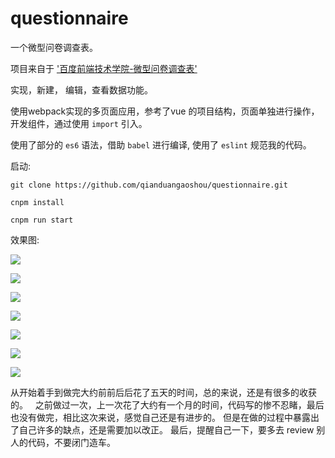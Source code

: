 # questionnaire

一个微型问卷调查表。

项目来自于   ['百度前端技术学院-微型问卷调查表'](http://ife.baidu.com/2016/task/detail?taskId=50)

实现，新建， 编辑，查看数据功能。 

使用webpack实现的多页面应用，参考了vue 的项目结构，页面单独进行操作，开发组件，通过使用 `import` 引入。

使用了部分的 `es6` 语法，借助 `babel` 进行编译, 使用了 `eslint` 规范我的代码。

启动:  

`git clone https://github.com/qianduangaoshou/questionnaire.git`

`cnpm install`

`cnpm run start`



效果图:  

![](http://ov3b9jngp.bkt.clouddn.com/qsAdd.png)

![](http://ov3b9jngp.bkt.clouddn.com/qsList2.png)

![](http://ov3b9jngp.bkt.clouddn.com/qsDel.png)

![](http://ov3b9jngp.bkt.clouddn.com/qsShow.png)

![](http://ov3b9jngp.bkt.clouddn.com/qsData.png)

![](http://ov3b9jngp.bkt.clouddn.com/qsList.png)

![](http://ov3b9jngp.bkt.clouddn.com/qsTip.png)


从开始着手到做完大约前前后后花了五天的时间，总的来说，还是有很多的收获的。  
之前做过一次，上一次花了大约有一个月的时间，代码写的惨不忍睹，最后也没有做完，相比这次来说，感觉自己还是有进步的。
但是在做的过程中暴露出了自己许多的缺点，还是需要加以改正。
最后，提醒自己一下，要多去 review 别人的代码，不要闭门造车。
